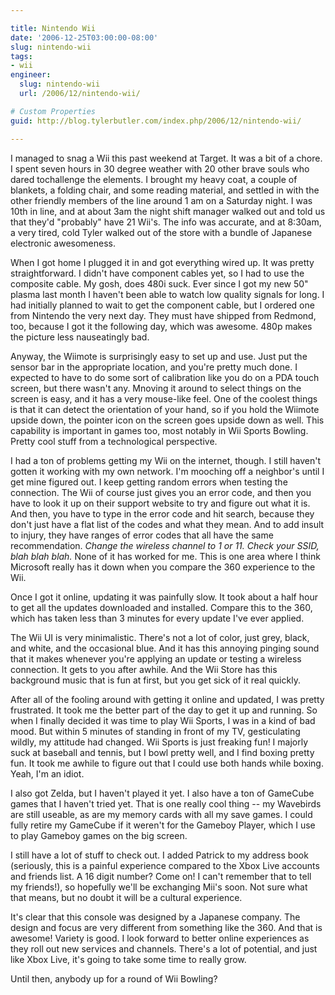 ```yaml
---

title: Nintendo Wii
date: '2006-12-25T03:00:00-08:00'
slug: nintendo-wii
tags:
- wii
engineer:
  slug: nintendo-wii
  url: /2006/12/nintendo-wii/

# Custom Properties
guid: http://blog.tylerbutler.com/index.php/2006/12/nintendo-wii/

---
```


I managed to snag a Wii this past weekend at Target. It was a bit of a chore.
I spent seven hours in 30 degree weather with 20 other brave souls who dared
tochallenge the elements. I brought my heavy coat, a couple of blankets, a
folding chair, and some reading material, and settled in with the other
friendly members of the line around 1 am on a Saturday night. I was 10th in
line, and at about 3am the night shift manager walked out and told us that
they'd "probably" have 21 Wii's. The info was accurate, and at 8:30am, a very
tired, cold Tyler walked out of the store with a bundle of Japanese electronic
awesomeness.

When I got home I plugged it in and got everything wired up. It was pretty
straightforward. I didn't have component cables yet, so I had to use the
composite cable. My gosh, does 480i suck. Ever since I got my new 50" plasma
last month I haven't been able to watch low quality signals for long. I had
initially planned to wait to get the component cable, but I ordered one from
Nintendo the very next day. They must have shipped from Redmond, too, because
I got it the following day, which was awesome. 480p makes the picture less
nauseatingly bad.

Anyway, the Wiimote is surprisingly easy to set up and use. Just put the
sensor bar in the appropriate location, and you're pretty much done. I
expected to have to do some sort of calibration like you do on a PDA touch
screen, but there wasn't any. Mnoving it around to select things on the screen
is easy, and it has a very mouse-like feel. One of the coolest things is that
it can detect the orientation of your hand, so if you hold the Wiimote upside
down, the pointer icon on the screen goes upside down as well. This capability
is important in games too, most notably in Wii Sports Bowling. Pretty cool
stuff from a technological perspective.

I had a ton of problems getting my Wii on the internet, though. I still
haven't gotten it working with my own network. I'm mooching off a neighbor's
until I get mine figured out. I keep getting random errors when testing the
connection. The Wii of course just gives you an error code, and then you have
to look it up on their support website to try and figure out what it is. And
then, you have to type in the error code and hit search, because they don't
just have a flat list of the codes and what they mean. And to add insult to
injury, they have ranges of error codes that all have the same recommendation.
_Change the wireless channel to 1 or 11. Check your SSID, blah blah blah._
None of it has worked for me. This is one area where I think Microsoft really
has it down when you compare the 360 experience to the Wii.

Once I got it online, updating it was painfully slow. It took about a half
hour to get all the updates downloaded and installed. Compare this to the 360,
which has taken less than 3 minutes for every update I've ever applied.

The Wii UI is very minimalistic. There's not a lot of color, just grey, black,
and white, and the occasional blue. And it has this annoying pinging sound
that it makes whenever you're applying an update or testing a wireless
connection. It gets to you after awhile. And the Wii Store has this background
music that is fun at first, but you get sick of it real quickly.

After all of the fooling around with getting it online and updated, I was
pretty frustrated. It took me the better part of the day to get it up and
running. So when I finally decided it was time to play Wii Sports, I was in a
kind of bad mood. But within 5 minutes of standing in front of my TV,
gesticulating wildly, my attitude had changed. Wii Sports is just freaking
fun! I majorly suck at baseball and tennis, but I bowl pretty well, and I find
boxing pretty fun. It took me awhile to figure out that I could use both hands
while boxing. Yeah, I'm an idiot.

I also got Zelda, but I haven't played it yet. I also have a ton of GameCube
games that I haven't tried yet. That is one really cool thing -- my Wavebirds
are still useable, as are my memory cards with all my save games. I could
fully retire my GameCube if it weren't for the Gameboy Player, which I use to
play Gameboy games on the big screen.

I still have a lot of stuff to check out. I added Patrick to my address book
(seriously, this is a painful experience compared to the Xbox Live accounts
and friends list. A 16 digit number? Come on! I can't remember that to tell my
friends!), so hopefully we'll be exchanging Mii's soon. Not sure what that
means, but no doubt it will be a cultural experience.

It's clear that this console was designed by a Japanese company. The design
and focus are very different from something like the 360. And that is awesome!
Variety is good. I look forward to better online experiences as they roll out
new services and channels. There's a lot of potential, and just like Xbox
Live, it's going to take some time to really grow.

Until then, anybody up for a round of Wii Bowling?
